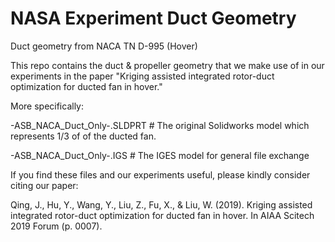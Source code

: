# NASA Experiment Duct Geometry

Duct geometry from NACA TN D-995 (Hover)

This repo contains the duct & propeller geometry that we make use of in our experiments in the paper "Kriging assisted integrated rotor-duct optimization for ducted fan in hover."

More specifically:

-ASB_NACA_Duct_Only-.SLDPRT       # The original Solidworks model which represents 1/3 of of the ducted fan. 

-ASB_NACA_Duct_Only-.IGS          # The IGES model for general file exchange

If you find these files and our experiments useful, please kindly consider citing our paper:

Qing, J., Hu, Y., Wang, Y., Liu, Z., Fu, X., & Liu, W. (2019). Kriging assisted integrated rotor-duct optimization for ducted fan in hover. In AIAA Scitech 2019 Forum (p. 0007).

